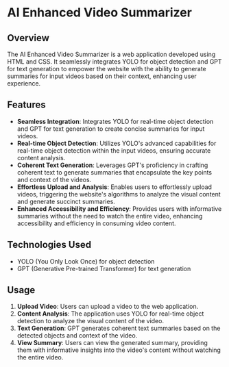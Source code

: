 # AI Enhanced Video Summarizer

## Overview

The AI Enhanced Video Summarizer is a web application developed using HTML and CSS. It seamlessly integrates YOLO for object detection and GPT for text generation to empower the website with the ability to generate summaries for input videos based on their context, enhancing user experience.

## Features

- **Seamless Integration**: Integrates YOLO for real-time object detection and GPT for text generation to create concise summaries for input videos.
- **Real-time Object Detection**: Utilizes YOLO's advanced capabilities for real-time object detection within the input videos, ensuring accurate content analysis.
- **Coherent Text Generation**: Leverages GPT's proficiency in crafting coherent text to generate summaries that encapsulate the key points and context of the videos.
- **Effortless Upload and Analysis**: Enables users to effortlessly upload videos, triggering the website's algorithms to analyze the visual content and generate succinct summaries.
- **Enhanced Accessibility and Efficiency**: Provides users with informative summaries without the need to watch the entire video, enhancing accessibility and efficiency in consuming video content.

## Technologies Used

- YOLO (You Only Look Once) for object detection
- GPT (Generative Pre-trained Transformer) for text generation

## Usage

1. **Upload Video**: Users can upload a video to the web application.
2. **Content Analysis**: The application uses YOLO for real-time object detection to analyze the visual content of the video.
3. **Text Generation**: GPT generates coherent text summaries based on the detected objects and context of the video.
4. **View Summary**: Users can view the generated summary, providing them with informative insights into the video's content without watching the entire video.


